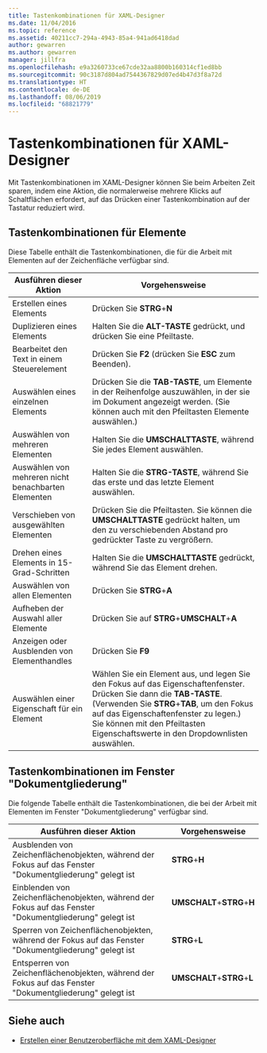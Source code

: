 ```yaml
---
title: Tastenkombinationen für XAML-Designer
ms.date: 11/04/2016
ms.topic: reference
ms.assetid: 40211cc7-294a-4943-85a4-941ad6418dad
author: gewarren
ms.author: gewarren
manager: jillfra
ms.openlocfilehash: e9a3260733ce67cde32aa8800b160314cf1ed8bb
ms.sourcegitcommit: 90c3187d804ad7544367829d07ed4b47d3f8a72d
ms.translationtype: HT
ms.contentlocale: de-DE
ms.lasthandoff: 08/06/2019
ms.locfileid: "68821779"
---
```

# <a name="keyboard-shortcuts-for-xaml-designer"></a>Tastenkombinationen für XAML-Designer

Mit Tastenkombinationen im XAML-Designer können Sie beim Arbeiten Zeit sparen, indem eine Aktion, die normalerweise mehrere Klicks auf Schaltflächen erfordert, auf das Drücken einer Tastenkombination auf der Tastatur reduziert wird.

## <a name="element-shortcuts"></a>Tastenkombinationen für Elemente

Diese Tabelle enthält die Tastenkombinationen, die für die Arbeit mit Elementen auf der Zeichenfläche verfügbar sind.

|**Ausführen dieser Aktion**|**Vorgehensweise**|
| - |-----------------|
|Erstellen eines Elements|Drücken Sie **STRG**+**N**|
|Duplizieren eines Elements|Halten Sie die **ALT-TASTE** gedrückt, und drücken Sie eine Pfeiltaste.|
|Bearbeitet den Text in einem Steuerelement|Drücken Sie **F2** (drücken Sie **ESC** zum Beenden).|
|Auswählen eines einzelnen Elements|Drücken Sie die **TAB-TASTE**, um Elemente in der Reihenfolge auszuwählen, in der sie im Dokument angezeigt werden. (Sie können auch mit den Pfeiltasten Elemente auswählen.)|
|Auswählen von mehreren Elementen|Halten Sie die **UMSCHALTTASTE**, während Sie jedes Element auswählen.|
|Auswählen von mehreren nicht benachbarten Elementen|Halten Sie die **STRG-TASTE**, während Sie das erste und das letzte Element auswählen.|
|Verschieben von ausgewählten Elementen|Drücken Sie die Pfeiltasten. Sie können die **UMSCHALTTASTE** gedrückt halten, um den zu verschiebenden Abstand pro gedrückter Taste zu vergrößern.|
|Drehen eines Elements in 15-Grad-Schritten|Halten Sie die **UMSCHALTTASTE** gedrückt, während Sie das Element drehen.|
|Auswählen von allen Elementen|Drücken Sie **STRG**+**A**|
|Aufheben der Auswahl aller Elemente|Drücken Sie auf **STRG**+**UMSCHALT**+**A**|
|Anzeigen oder Ausblenden von Elementhandles|Drücken Sie **F9**|
|Auswählen einer Eigenschaft für ein Element|Wählen Sie ein Element aus, und legen Sie den Fokus auf das Eigenschaftenfenster. Drücken Sie dann die **TAB-TASTE**. (Verwenden Sie **STRG**+**TAB**, um den Fokus auf das Eigenschaftenfenster zu legen.) Sie können mit den Pfeiltasten Eigenschaftswerte in den Dropdownlisten auswählen.|

## <a name="document-outline-window-shortcuts"></a>Tastenkombinationen im Fenster "Dokumentgliederung"

Die folgende Tabelle enthält die Tastenkombinationen, die bei der Arbeit mit Elementen im Fenster "Dokumentgliederung" verfügbar sind.

|**Ausführen dieser Aktion**|**Vorgehensweise**|
| - |-----------------|
|Ausblenden von Zeichenflächenobjekten, während der Fokus auf das Fenster "Dokumentgliederung" gelegt ist|**STRG**+**H**|
|Einblenden von Zeichenflächenobjekten, während der Fokus auf das Fenster "Dokumentgliederung" gelegt ist|**UMSCHALT**+**STRG**+**H**|
|Sperren von Zeichenflächenobjekten, während der Fokus auf das Fenster "Dokumentgliederung" gelegt ist|**STRG**+**L**|
|Entsperren von Zeichenflächenobjekten, während der Fokus auf das Fenster "Dokumentgliederung" gelegt ist|**UMSCHALT**+**STRG**+**L**|

## <a name="see-also"></a>Siehe auch

- [Erstellen einer Benutzeroberfläche mit dem XAML-Designer](../designers/creating-a-ui-by-using-xaml-designer-in-visual-studio.md)